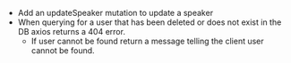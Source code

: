 * Add an updateSpeaker mutation to update a speaker
* When querying for a user that has been deleted or does not exist in the DB axios returns a 404 error.
    * If user cannot be found return a message telling the client user cannot be found.
